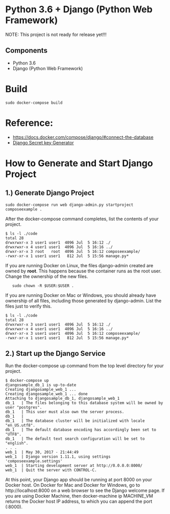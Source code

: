 # Python 3.6 + Django (Python Web Framework)

NOTE: This project is not ready for release yet!!!

## Components
* Python 3.6
* Django (Python Web Framework)

# Build
```
sudo docker-compose build
```
# Reference:
* https://docs.docker.com/compose/django/#connect-the-database
* [Django Secret key Generator](https://www.miniwebtool.com/django-secret-key-generator/)
# How to Generate and Start Django Project
## 1.) Generate Django Project
```
sudo docker-compose run web django-admin.py startproject composeexample .
```

After the docker-compose command completes, list the contents of your project.
```
$ ls -l ./code
total 28
drwxrwxr-x 3 user1 user1  4096 Jul  5 16:12 ./
drwxrwxr-x 4 user1 user1  4096 Jul  5 16:16 ../
drwxr-xr-x 3 root   root  4096 Jul  5 16:12 composeexample/
-rwxr-xr-x 1 user1 user1   812 Jul  5 15:56 manage.py*
```
If you are running Docker on Linux, the files django-admin created are owned by __root__. This happens because the container runs as the root user. Change the ownership of the new files.
```
   sudo chown -R $USER:$USER .
```
If you are running Docker on Mac or Windows, you should already have ownership of all files, including those generated by django-admin. List the files just to verify this.
```
$ ls -l ./code
total 28
drwxrwxr-x 3 user1 user1  4096 Jul  5 16:12 ./
drwxrwxr-x 4 user1 user1  4096 Jul  5 16:16 ../
drwxr-xr-x 3 user1 user1  4096 Jul  5 16:12 composeexample/
-rwxr-xr-x 1 user1 user1   812 Jul  5 15:56 manage.py*
```
## 2.) Start up the Django Service
Run the docker-compose up command from the top level directory for your project.
```
$ docker-compose up
djangosample_db_1 is up-to-date
Creating djangosample_web_1 ...
Creating djangosample_web_1 ... done
Attaching to djangosample_db_1, djangosample_web_1
db_1   | The files belonging to this database system will be owned by user "postgres".
db_1   | This user must also own the server process.
db_1   |
db_1   | The database cluster will be initialized with locale "en_US.utf8".
db_1   | The default database encoding has accordingly been set to "UTF8".
db_1   | The default text search configuration will be set to "english".
. . .
web_1  | May 30, 2017 - 21:44:49
web_1  | Django version 1.11.1, using settings 'composeexample.settings'
web_1  | Starting development server at http://0.0.0.0:8000/
web_1  | Quit the server with CONTROL-C.
```
At this point, your Django app should be running at port 8000 on your Docker host. On Docker for Mac and Docker for Windows, go to http://localhost:8000 on a web browser to see the Django welcome page. If you are using Docker Machine, then docker-machine ip MACHINE_VM returns the Docker host IP address, to which you can append the port (<Docker-Host-IP>:8000).

